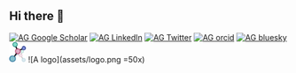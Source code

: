 ## Hi there 👋

[![AG Google Scholar](https://img.shields.io/badge/Google_Scholar-cornflowerblue?style=for-the-badge&logo=google-scholar&logoColor=white&logoSize=auto)](https://scholar.google.com/citations?user=VyC0UtIAAAAJ&hl=en)
[![AG LinkedIn](https://img.shields.io/badge/LinkedIn-steelblue?style=for-the-badge&logo=linkedin&logoColor=white&logoSize=auto)](https://www.linkedin.com/in/ali-goodfellow-11b531283/)
[![AG Twitter](https://img.shields.io/badge/Twitter-darkslategray?style=for-the-badge&logo=X&logoColor=white&logoSize=auto)](https://x.com/ali_goodfellow)
[![AG orcid](https://img.shields.io/badge/orcid-forestgreen?style=for-the-badge&logo=orcid&logoColor=white&logoSize=auto)](https://orcid.org/0000-0002-0064-5007)
[![AG bluesky](https://img.shields.io/badge/bluesky-dodgerblue?style=for-the-badge&logo=bluesky&logoColor=white&logoSize=auto)](https://bsky.app/profile/aligoodfellow.bsky.social)
<img src="assets/logo.png" alt="a logo" width="30"/>
![A logo](assets/logo.png =50x)

<!--
**aligfellow/aligfellow** is a ✨ _special_ ✨ repository because its `README.md` (this file) appears on your GitHub profile.

Here are some ideas to get you started:

- 🔭 I’m currently working on ...
- 🌱 I’m currently learning ...
- 👯 I’m looking to collaborate on ...
- 🤔 I’m looking for help with ...
- 💬 Ask me about ...
- 📫 How to reach me: ...
- 😄 Pronouns: ...
- ⚡ Fun fact: ...

Badges made at https://shields.io/badges, using 
-->
